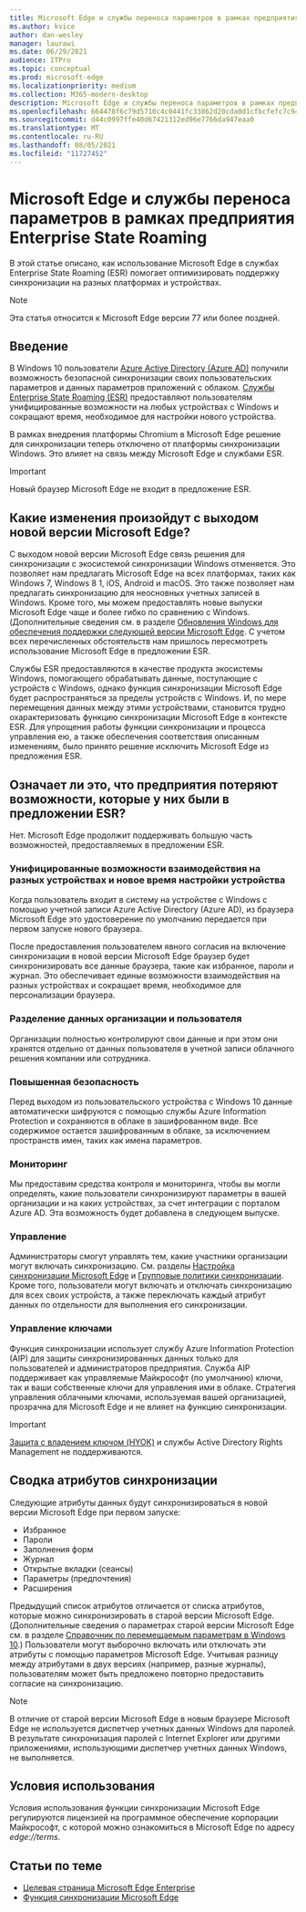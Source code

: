 ```yaml
---
title: Microsoft Edge и службы переноса параметров в рамках предприятия Enterprise State Roaming
ms.author: kvice
author: dan-wesley
manager: laurawi
ms.date: 06/29/2021
audience: ITPro
ms.topic: conceptual
ms.prod: microsoft-edge
ms.localizationpriority: medium
ms.collection: M365-modern-desktop
description: Microsoft Edge и службы переноса параметров в рамках предприятия Enterprise State Roaming
ms.openlocfilehash: 664478f6c79d5710c4c0441fc33862d20cda0d1cfbcfefc7c944739cc7f539dd
ms.sourcegitcommit: d44c0997ffe40d67421312ed96e7766da947eaa0
ms.translationtype: MT
ms.contentlocale: ru-RU
ms.lasthandoff: 08/05/2021
ms.locfileid: "11727452"
---
```

# <a name="microsoft-edge-and-enterprise-state-roaming"></a>Microsoft Edge и службы переноса параметров в рамках предприятия Enterprise State Roaming

В этой статье описано, как использование Microsoft Edge в службах Enterprise State Roaming (ESR) помогает оптимизировать поддержку синхронизации на разных платформах и устройствах.

> [!NOTE]
> Эта статья относится к Microsoft Edge версии 77 или более поздней.

## <a name="introduction"></a>Введение

В Windows 10 пользователи [Azure Active Directory (Azure AD)](/azure/active-directory/fundamentals/active-directory-whatis) получили возможность безопасной синхронизации своих пользовательских параметров и данных параметров приложений с облаком. [Службы Enterprise State Roaming (ESR)](/azure/active-directory/devices/enterprise-state-roaming-overview) предоставляют пользователям унифицированные возможности на любых устройствах с Windows и сокращают время, необходимое для настройки нового устройства.

В рамках внедрения платформы Chromium в Microsoft Edge решение для синхронизации теперь отключено от платформы синхронизации Windows. Это влияет на связь между Microsoft Edge и службами ESR.

> [!IMPORTANT]
> Новый браузер Microsoft Edge не входит в предложение ESR.

## <a name="whats-changing-with-microsoft-edge"></a>Какие изменения произойдут с выходом новой версии Microsoft Edge?

С выходом новой версии Microsoft Edge связь решения для синхронизации с экосистемой синхронизации Windows отменяется. Это позволяет нам предлагать Microsoft Edge на всех платформах, таких как Windows 7, Windows 8 1, iOS, Android и macOS. Это также позволяет нам предлагать синхронизацию для неосновных учетных записей в Windows. Кроме того, мы можем предоставлять новые выпуски Microsoft Edge чаще и более гибко по сравнению с Windows. (Дополнительные сведения см. в разделе [Обновления Windows для обеспечения поддержки следующей версии Microsoft Edge](microsoft-edge-sysupdate-windows-updates.md). С учетом всех перечисленных обстоятельств нам пришлось пересмотреть использование Microsoft Edge в предложении ESR.

Службы ESR предоставляются в качестве продукта экосистемы Windows, помогающего обрабатывать данные, поступающие с устройств с Windows, однако функция синхронизации Microsoft Edge будет распространяться за пределы устройств с Windows. И, по мере перемещения данных между этими устройствами, становится трудно охарактеризовать функцию синхронизации Microsoft Edge в контексте ESR. Для упрощения работы функции синхронизации и процесса управления ею, а также обеспечения соответствия описанным изменениям, было принято решение исключить Microsoft Edge из предложения ESR.

## <a name="does-this-mean-enterprises-will-lose-the-abilities-they-had-as-part-of-esr"></a>Означает ли это, что предприятия потеряют возможности, которые у них были в предложении ESR?

Нет. Microsoft Edge продолжит поддерживать большую часть возможностей, предоставляемых в предложении ESR.

### <a name="unified-experience-across-devices-and-new-device-configuration-time"></a>Унифицированные возможности взаимодействия на разных устройствах и новое время настройки устройства

Когда пользователь входит в систему на устройстве с Windows с помощью учетной записи Azure Active Directory (Azure AD), из браузера Microsoft Edge это удостоверение по умолчанию передается при первом запуске нового браузера.

После предоставления пользователем явного согласия на включение синхронизации в новой версии Microsoft Edge браузер будет синхронизировать все данные браузера, такие как избранное, пароли и журнал. Это обеспечивает единые возможности взаимодействия на разных устройствах и сокращает время, необходимое для персонализации браузера.

### <a name="separation-of-corporate-and-consumer-data"></a>Разделение данных организации и пользователя

Организации полностью контролируют свои данные и при этом они хранятся отдельно от данных пользователя в учетной записи облачного решения компании или сотрудника.

### <a name="enhanced-security"></a>Повышенная безопасность

Перед выходом из пользовательского устройства с Windows 10 данные автоматически шифруются с помощью службы Azure Information Protection и сохраняются в облаке в зашифрованном виде. Все содержимое остается зашифрованным в облаке, за исключением пространств имен, таких как имена параметров.

### <a name="monitoring"></a>Мониторинг

Мы предоставим средства контроля и мониторинга, чтобы вы могли определять, какие пользователи синхронизируют параметры в вашей организации и на каких устройствах, за счет интеграции с порталом Azure AD. Эта возможность будет добавлена в следующем выпуске.

### <a name="management"></a>Управление

Администраторы смогут управлять тем, какие участники организации могут включать синхронизацию. См. разделы [Настройка синхронизации Microsoft Edge](microsoft-edge-enterprise-sync.md#configure-microsoft-edge-sync) и [Групповые политики синхронизации](microsoft-edge-enterprise-sync.md#sync-group-policies). Кроме того, пользователи могут включать и отключать синхронизацию для всех своих устройств, а также переключать каждый атрибут данных по отдельности для выполнения его синхронизации.

### <a name="key-management"></a>Управление ключами

Функция синхронизации использует службу Azure Information Protection (AIP) для защиты синхронизированных данных только для пользователей и администраторов предприятия. Служба AIP поддерживает как управляемые Майкрософт (по умолчанию) ключи, так и ваши собственные ключи для управления ими в облаке. Стратегия управления облачными ключами, используемая вашей организацией, прозрачна для Microsoft Edge и не влияет на функцию синхронизации.

> [!IMPORTANT]
> [Защита с владением ключом (HYOK)](/azure/information-protection/configure-adrms-restrictions) и службы Active Directory Rights Management не поддерживаются.

## <a name="summary-of-sync-attributes"></a>Сводка атрибутов синхронизации

Следующие атрибуты данных будут синхронизироваться в новой версии Microsoft Edge при первом запуске:

- Избранное
- Пароли
- Заполнения форм
- Журнал
- Открытые вкладки (сеансы)
- Параметры (предпочтения)
- Расширения

Предыдущий список атрибутов отличается от списка атрибутов, которые можно синхронизировать в старой версии Microsoft Edge. (Дополнительные сведения о параметрах старой версии Microsoft Edge см. в разделе [Справочник по перемещаемым параметрам в Windows 10](/azure/active-directory/devices/enterprise-state-roaming-windows-settings-reference).) Пользователи могут выборочно включать или отключать эти атрибуты с помощью параметров Microsoft Edge. Учитывая разницу между атрибутами в двух версиях (например, разные журналы), пользователям может быть предложено повторно предоставить согласие на синхронизацию.

> [!NOTE]
> В отличие от старой версии Microsoft Edge в новым браузере Microsoft Edge не используется диспетчер учетных данных Windows для паролей. В результате синхронизация паролей с Internet Explorer или другими приложениями, использующими диспетчер учетных данных Windows, не выполняется.

## <a name="terms-of-service"></a>Условия использования

Условия использования функции синхронизации Microsoft Edge регулируются лицензией на программное обеспечение корпорации Майкрософт, с которой можно ознакомиться в Microsoft Edge по адресу *edge://terms*.

## <a name="see-also"></a>Статьи по теме

- [Целевая страница Microsoft Edge Enterprise](https://aka.ms/EdgeEnterprise)
- [Функция синхронизации Microsoft Edge](microsoft-edge-enterprise-sync.md)